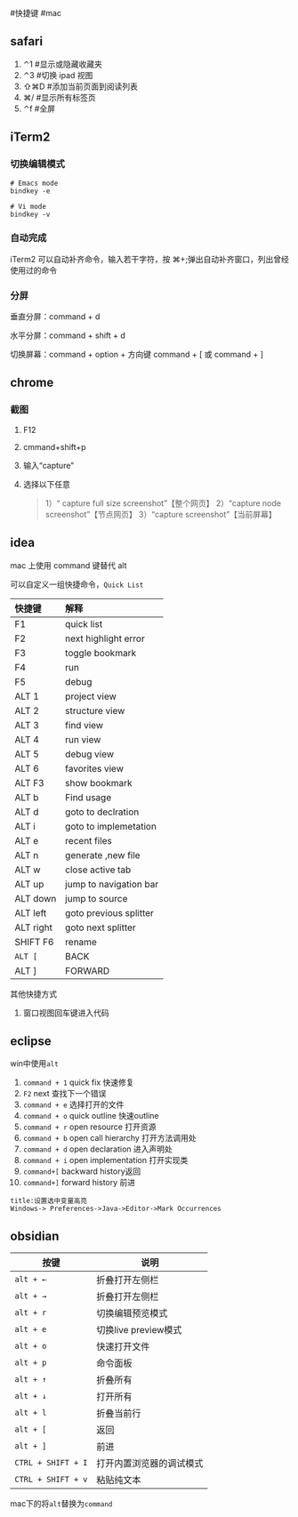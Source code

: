 #快捷键 #mac 

## safari

1. ⌃1 #显示或隐藏收藏夹
2. ⌃3 #切换 ipad 视图
3. ⇧⌘D #添加当前页面到阅读列表
4. ⌘/ #显示所有标签页
5. ⌃f #全屏

## iTerm2

### 切换编辑模式

```shell
# Emacs mode
bindkey -e

# Vi mode
bindkey -v
```

### 自动完成

iTerm2 可以自动补齐命令，输入若干字符，按 ⌘+;弹出自动补齐窗口，列出曾经使用过的命令

### 分屏

垂直分屏：command + d

水平分屏：command + shift + d

切换屏幕：command + option + 方向键 command + [ 或 command + ]

## chrome

### 截图

1. F12
2. cmmand+shift+p
3. 输入“capture”
4. 选择以下任意

   > 1）“ capture full size screenshot”【整个网页】
   > 2）“capture node screenshot”【节点网页】
   > 3）“capture screenshot”【当前屏幕】

##  idea

mac 上使用 command 键替代 alt

可以自定义一组快捷命令，`Quick List`

| 快捷键     | 解释                    |
| :-------- | :--------------------- |
| F1        | quick list             |
| F2        | next highlight error   |
| F3        | toggle bookmark        |
| F4        | run                    |
| F5        | debug                  |
| ALT 1     | project view           |
| ALT 2     | structure view         |
| ALT 3     | find view          |
| ALT 4     | run view               |
| ALT 5     | debug view             |
| ALT 6     | favorites view          |
| ALT F3    | show bookmark          |
| ALT b     | Find usage|
| ALT d     | goto to declration     |
| ALT i     | goto to implemetation  |
| ALT e     | recent files           |
| ALT n     | generate ,new file     |
| ALT w     | close active tab       |
| ALT up    | jump to navigation bar |
| ALT down  | jump to source         |
| ALT left  | goto previous splitter |
| ALT right | goto next splitter     |
| SHIFT F6  | rename                 |
| `ALT [`   | BACK                   |
| ALT ]     | FORWARD                |

其他快捷方式

1. 窗口视图回车键进入代码

## eclipse

win中使用`alt`

1. `command + 1` quick fix 快速修复
2. `F2` next 查找下一个错误
3. `command + e` 选择打开的文件
4. `command + o`  quick outline 快速outline
5. `command + r`  open resource 打开资源
6. `command + b`  open call hierarchy 打开方法调用处
7. `command + d`  open declaration 进入声明处
8. `command + i` open implementation 打开实现类
9. `command+[`   backward history返回
10. `command+]`  forward history 前进


```ad-info
title:设置选中变量高亮
Windows-> Preferences->Java->Editor->Mark Occurrences
```


## obsidian

| 按键               | 说明                     |
| ------------------ | ------------------------ |
| `alt + ←`          | 折叠打开左侧栏           |
| `alt + →`          | 折叠打开左侧栏           |
| `alt + r`          | 切换编辑预览模式         |
| `alt + e`          | 切换live preview模式         |
| `alt + o`          | 快速打开文件             |
| `alt + p`          | 命令面板                 |
| `alt + ↑`          | 折叠所有                 |
| `alt + ↓`          | 打开所有                 |
| `alt + l`          | 折叠当前行               |
| `alt + [`          | 返回                     |
| `alt + ]`          | 前进                     |
| `CTRL + SHIFT + I` | 打开内置浏览器的调试模式 | 
| `CTRL + SHIFT + v` | 粘贴纯文本               |

mac下的将`alt`替换为`command`